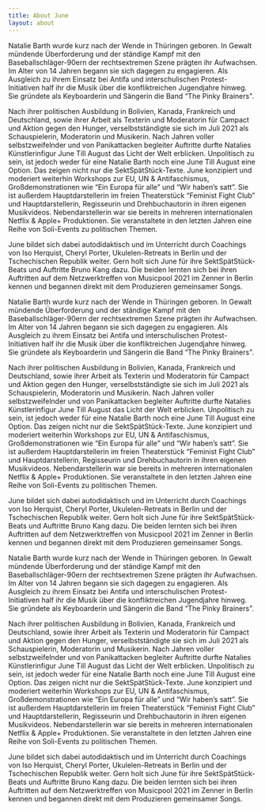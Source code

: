 ```yaml
---
title: About June
layout: about
---
```


Natalie Barth wurde kurz nach der Wende in Thüringen geboren. In Gewalt mündende Überforderung und der ständige Kampf mit den Baseballschläger-90ern der rechtsextremen Szene prägten ihr Aufwachsen. Im Alter von 14 Jahren begann sie sich dagegen zu engagieren. Als Ausgleich zu ihrem Einsatz bei Antifa und interschulischen Protest-Initiativen half ihr die Musik über die konfliktreichen Jugendjahre hinweg. Sie gründete als Keyboarderin und Sängerin die Band “The Pinky Brainers". 

Nach ihrer politischen Ausbildung in Bolivien, Kanada, Frankreich und Deutschland, sowie ihrer Arbeit als Texterin und Moderatorin für Campact und Aktion gegen den Hunger, verselbstständigte sie sich im Juli 2021 als Schauspielerin, Moderatorin und Musikerin. Nach Jahren voller selbstzweifelnder und von Panikattacken begleiter Auftritte durfte Natalies Künstlerinfigur June Till August das Licht der Welt erblicken. 
Unpolitisch zu sein, ist jedoch weder für eine Natalie Barth noch eine June Till August eine Option. Das zeigen nicht nur die SektSpätStück-Texte. June konzipiert und moderiert weiterhin Workshops zur EU, UN & Antifaschismus, Großdemonstrationen wie “Ein Europa für alle” und “Wir haben’s satt”. Sie ist außerdem Hauptdarstellerin im freien Theaterstück “Feminist Fight Club” und Hauptdarstellerin, Regisseurin und Drehbuchautorin in ihren eigenen Musikvideos. Nebendarstellerin war sie bereits in mehreren internationalen Netflix & Apple+ Produktionen. Sie veranstaltete in den letzten Jahren eine Reihe von Soli-Events zu politischen Themen.

June bildet sich dabei autodidaktisch und im Unterricht durch Coachings von Iso Herquist, Cheryl Porter, Ukulelen-Retreats in Berlin und der Tschechischen Republik weiter. Gern holt sich June für ihre SektSpätStück-Beats und Auftritte Bruno Kang dazu. Die beiden lernten sich bei ihren Auftritten auf dem Netzwerktreffen von Musicpool 2021 im Zenner in Berlin kennen und begannen direkt mit dem Produzieren gemeinsamer Songs. 


Natalie Barth wurde kurz nach der Wende in Thüringen geboren. In Gewalt mündende Überforderung und der ständige Kampf mit den Baseballschläger-90ern der rechtsextremen Szene prägten ihr Aufwachsen. Im Alter von 14 Jahren begann sie sich dagegen zu engagieren. Als Ausgleich zu ihrem Einsatz bei Antifa und interschulischen Protest-Initiativen half ihr die Musik über die konfliktreichen Jugendjahre hinweg. Sie gründete als Keyboarderin und Sängerin die Band “The Pinky Brainers". 

Nach ihrer politischen Ausbildung in Bolivien, Kanada, Frankreich und Deutschland, sowie ihrer Arbeit als Texterin und Moderatorin für Campact und Aktion gegen den Hunger, verselbstständigte sie sich im Juli 2021 als Schauspielerin, Moderatorin und Musikerin. Nach Jahren voller selbstzweifelnder und von Panikattacken begleiter Auftritte durfte Natalies Künstlerinfigur June Till August das Licht der Welt erblicken. 
Unpolitisch zu sein, ist jedoch weder für eine Natalie Barth noch eine June Till August eine Option. Das zeigen nicht nur die SektSpätStück-Texte. June konzipiert und moderiert weiterhin Workshops zur EU, UN & Antifaschismus, Großdemonstrationen wie “Ein Europa für alle” und “Wir haben’s satt”. Sie ist außerdem Hauptdarstellerin im freien Theaterstück “Feminist Fight Club” und Hauptdarstellerin, Regisseurin und Drehbuchautorin in ihren eigenen Musikvideos. Nebendarstellerin war sie bereits in mehreren internationalen Netflix & Apple+ Produktionen. Sie veranstaltete in den letzten Jahren eine Reihe von Soli-Events zu politischen Themen.

June bildet sich dabei autodidaktisch und im Unterricht durch Coachings von Iso Herquist, Cheryl Porter, Ukulelen-Retreats in Berlin und der Tschechischen Republik weiter. Gern holt sich June für ihre SektSpätStück-Beats und Auftritte Bruno Kang dazu. Die beiden lernten sich bei ihren Auftritten auf dem Netzwerktreffen von Musicpool 2021 im Zenner in Berlin kennen und begannen direkt mit dem Produzieren gemeinsamer Songs. 

Natalie Barth wurde kurz nach der Wende in Thüringen geboren. In Gewalt mündende Überforderung und der ständige Kampf mit den Baseballschläger-90ern der rechtsextremen Szene prägten ihr Aufwachsen. Im Alter von 14 Jahren begann sie sich dagegen zu engagieren. Als Ausgleich zu ihrem Einsatz bei Antifa und interschulischen Protest-Initiativen half ihr die Musik über die konfliktreichen Jugendjahre hinweg. Sie gründete als Keyboarderin und Sängerin die Band “The Pinky Brainers". 

Nach ihrer politischen Ausbildung in Bolivien, Kanada, Frankreich und Deutschland, sowie ihrer Arbeit als Texterin und Moderatorin für Campact und Aktion gegen den Hunger, verselbstständigte sie sich im Juli 2021 als Schauspielerin, Moderatorin und Musikerin. Nach Jahren voller selbstzweifelnder und von Panikattacken begleiter Auftritte durfte Natalies Künstlerinfigur June Till August das Licht der Welt erblicken. 
Unpolitisch zu sein, ist jedoch weder für eine Natalie Barth noch eine June Till August eine Option. Das zeigen nicht nur die SektSpätStück-Texte. June konzipiert und moderiert weiterhin Workshops zur EU, UN & Antifaschismus, Großdemonstrationen wie “Ein Europa für alle” und “Wir haben’s satt”. Sie ist außerdem Hauptdarstellerin im freien Theaterstück “Feminist Fight Club” und Hauptdarstellerin, Regisseurin und Drehbuchautorin in ihren eigenen Musikvideos. Nebendarstellerin war sie bereits in mehreren internationalen Netflix & Apple+ Produktionen. Sie veranstaltete in den letzten Jahren eine Reihe von Soli-Events zu politischen Themen.

June bildet sich dabei autodidaktisch und im Unterricht durch Coachings von Iso Herquist, Cheryl Porter, Ukulelen-Retreats in Berlin und der Tschechischen Republik weiter. Gern holt sich June für ihre SektSpätStück-Beats und Auftritte Bruno Kang dazu. Die beiden lernten sich bei ihren Auftritten auf dem Netzwerktreffen von Musicpool 2021 im Zenner in Berlin kennen und begannen direkt mit dem Produzieren gemeinsamer Songs. 